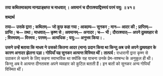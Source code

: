 **तया कथितमाकण्र्य मानप्राङ्क्षप्त च माधवात् ।** **अवमानं च दौरात्श्याद्विस्मयं परमं ययु: ॥ ४१॥** 

**शब्दार्थ** 

**तया—** **उसके द्वारा** **; कथितम्—** **जो कुछ कहा गया** **; आकण्र्य—** **सुनकर** **; मान—** **आदर की** **; प्राप्तिम्—** **प्राप्ति** **; च—** **तथा** **;** **माधवात्—** **कृष्ण से** **; अवमानम्—** **अनादर** **; च—** **भी** **; दौरात्श्यात्—** **अपने दुव्र्यवहार से** **; विस्मयम्—** **विस्मय** **; परमम्—** **अत्यधिक** **; ययु:—** **अनुभव किया।** **.** 

**उसने उन्हें बताया कि माधव ने उसको कितना आदर (मान) प्रदान किया था किन्तु अब** **उसे अपने दुव्र्यवहार के कारण अनादर झेलना पड़ा। गोपियाँ यह सुनकर अत्यन्त विस्मित थीं।** **तात्पर्य :** राधारानी द्वारा कृष्ण से उठाकर ले चलने के लिए कहना स्वाभाविक था क्योंकि यह याचना उनके प्रेम-सश्बन्ध के अनुकूल ही थी। किन्तु अब वे अत्यन्त दीनतावश अपने व्यवहार को कुटिल बताती हैं। इन बातों को सुनकर अन्य गोपियाँ विस्मित थीं।  